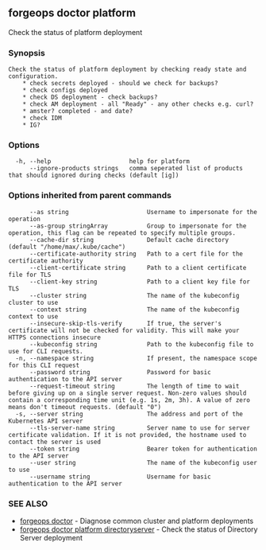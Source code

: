 ## forgeops doctor platform

Check the status of platform deployment

### Synopsis


	Check the status of platform deployment by checking ready state and configuration.
		* check secrets deployed - should we check for backups?
		* check configs deployed
		* check DS deployment - check backups?
		* check AM deployment - all "Ready" - any other checks e.g. curl?
		* amster? completed - and date?
		* check IDM
		* IG?
	

### Options

```
  -h, --help                      help for platform
      --ignore-products strings   comma seperated list of products that should ignored during checks (default [ig])
```

### Options inherited from parent commands

```
      --as string                      Username to impersonate for the operation
      --as-group stringArray           Group to impersonate for the operation, this flag can be repeated to specify multiple groups.
      --cache-dir string               Default cache directory (default "/home/max/.kube/cache")
      --certificate-authority string   Path to a cert file for the certificate authority
      --client-certificate string      Path to a client certificate file for TLS
      --client-key string              Path to a client key file for TLS
      --cluster string                 The name of the kubeconfig cluster to use
      --context string                 The name of the kubeconfig context to use
      --insecure-skip-tls-verify       If true, the server's certificate will not be checked for validity. This will make your HTTPS connections insecure
      --kubeconfig string              Path to the kubeconfig file to use for CLI requests.
  -n, --namespace string               If present, the namespace scope for this CLI request
      --password string                Password for basic authentication to the API server
      --request-timeout string         The length of time to wait before giving up on a single server request. Non-zero values should contain a corresponding time unit (e.g. 1s, 2m, 3h). A value of zero means don't timeout requests. (default "0")
  -s, --server string                  The address and port of the Kubernetes API server
      --tls-server-name string         Server name to use for server certificate validation. If it is not provided, the hostname used to contact the server is used
      --token string                   Bearer token for authentication to the API server
      --user string                    The name of the kubeconfig user to use
      --username string                Username for basic authentication to the API server
```

### SEE ALSO

* [forgeops doctor](forgeops_doctor.md)	 - Diagnose common cluster and platform deployments
* [forgeops doctor platform directoryserver](forgeops_doctor_platform_directoryserver.md)	 - Check the status of Directory Server deployment

